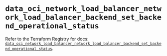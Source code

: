 # `data_oci_network_load_balancer_network_load_balancer_backend_set_backend_operational_status`

Refer to the Terraform Registry for docs: [`data_oci_network_load_balancer_network_load_balancer_backend_set_backend_operational_status`](https://registry.terraform.io/providers/hashicorp/oci/7.19.0/docs/data-sources/network_load_balancer_network_load_balancer_backend_set_backend_operational_status).
